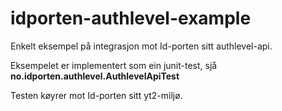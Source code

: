 # idporten-authlevel-example
Enkelt eksempel på integrasjon mot Id-porten sitt authlevel-api.

Eksempelet er implementert som ein junit-test, sjå **no.idporten.authlevel.AuthlevelApiTest**

Testen køyrer mot Id-porten sitt yt2-miljø.